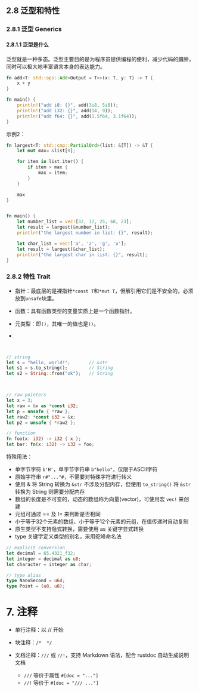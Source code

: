 





## 2.8 泛型和特性

### 2.8.1 泛型 Generics

#### 2.8.1.1 泛型是什么

泛型就是一种多态。泛型主要目的是为程序员提供编程的便利，减少代码的臃肿，同时可以极大地丰富语言本身的表达能力。

```rust
fn add<T: std::ops::Add<Output = T>>(x: T, y: T) -> T {
    x + y
}

fn main() {
    println!("add i8: {}", add(3i8, 5i8));
    println!("add i32: {}", add(14, 9));
    println!("add f64: {}", add(1.5f64, 3.1f64));
}
```

示例2：

```rust
fn largest<T: std::cmp::PartialOrd>(list: &[T]) -> &T {
    let mut max= &list[0];

    for item in list.iter() {
        if item > max {
            max = item;
        }
    }

    max
}


fn main() {
    let number_list = vec![32, 17, 25, 68, 23];
    let result = largest(&number_list);
    println!("the largest number in list: {}", result);

    let char_list = vec!['a', 'z', 'g', 'x'];
    let result = largest(&char_list);
    println!("the largest char in list: {}", result);
}
```





### 2.8.2 特性 Trait





















- 指针：最底层的是裸指针`*const T`和`*mut T`，但解引用它们是不安全的，必须放到`unsafe`块里。

- 函数：具有函数类型的变量实质上是一个函数指针。

- 元类型：即`()`，其唯一的值也是`()`。



- 





```rust


// string
let s = "hello, world!";       // &str
let s1 = s.to_string();        // String
let s2 = String::from("ok");   // String



// raw pointers
let x = 3;
let raw = &x as *const i32;
let p = unsafe { *raw };
let raw2: *const i32 = &x;
let p2 = unsafe { *raw2 };

// function
fn foo(x: i32) -> i32 { x };
let bar: fn(x: i32) -> i32 = foo;
```

特殊用法：

- 单字节字符 `b'H'`，单字节字符串 `b"hello"`，仅限于ASCII字符
- 原始字符串 `r#"..."#`，不需要对特殊字符进行转义
- 使用 & 将 String 转换为 `&str` 不涉及分配内存，但使用 `to_string()` 将 `&str` 转换为 String 则需要分配内存
- 数组的长度是不可变的，动态的数组称为向量(vector)，可使用宏 `vec!` 来创建
- 元组可通过 == 及 != 来判断是否相同
- 小于等于32个元素的数组、小于等于12个元素的元组，在值传递时自动复制
- 原生类型不支持隐式转换，需要使用 as 关键字显式转换
- type 关键字定义类型的别名，采用驼峰命名法

```rust
// explicit conversion
let decimal = 65.4321_f32;
let integer = decimal as u8;
let character = integer as char;

// type alias
type NanoSecond = u64;
type Point = (u8, u8);
```











# 7. 注释

- 单行注释：以 // 开始

- 块注释：`/*  */`
- 文档注释：`///` 或 `//!`，支持 Markdown 语法，配合 rustdoc 自动生成说明文档
  - `///` 等价于属性 `#[doc = "..."]`
  - `//!` 等价于 `#[doc = "/// ..."]`



















































